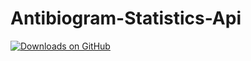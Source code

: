 # Antibiogram-Statistics-Api

[![Downloads on GitHub](https://img.shields.io/github/downloads/MedSystems/Antibiogram-Statistics-Api/total?color=blue&label=Downloads%20on%20GitHub)](https://github.com/MedSystems/Antibiogram-Statistics-Api/releases)
